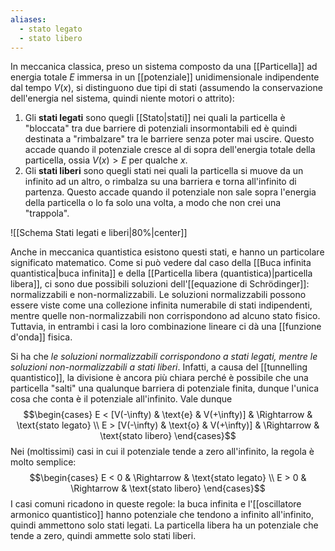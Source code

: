 ```yaml
---
aliases:
  - stato legato
  - stato libero
---
```

In meccanica classica, preso un sistema composto da una [[Particella]] ad energia totale $E$ immersa in un [[potenziale]] unidimensionale indipendente dal tempo $V(x)$, si distinguono due tipi di stati (assumendo la conservazione dell'energia nel sistema, quindi niente motori o attrito):
1. Gli **stati legati** sono quegli [[Stato|stati]] nei quali la particella è "bloccata" tra due barriere di potenziali insormontabili ed è quindi destinata a "rimbalzare" tra le barriere senza poter mai uscire. Questo accade quando il potenziale cresce al di sopra dell'energia totale della particella, ossia $V(x)>E$ per qualche $x$.
2. Gli **stati liberi** sono quegli stati nei quali la particella si muove da un infinito ad un altro, o rimbalza su una barriera e torna all'infinito di partenza. Questo accade quando il potenziale non sale sopra l'energia della particella o lo fa solo una volta, a modo che non crei una "trappola".

![[Schema Stati legati e liberi|80%|center]]

Anche in meccanica quantistica esistono questi stati, e hanno un particolare significato matematico. Come si può vedere dal caso della [[Buca infinita quantistica|buca infinita]] e della [[Particella libera (quantistica)|particella libera]], ci sono due possibili soluzioni dell'[[equazione di Schrödinger]]: normalizzabili e non-normalizzabili. Le soluzioni normalizzabili possono essere viste come una collezione infinita numerabile di stati indipendenti, mentre quelle non-normalizzabili non corrispondono ad alcuno stato fisico. Tuttavia, in entrambi i casi la loro combinazione lineare ci dà una [[funzione d'onda]] fisica.

Si ha che *le soluzioni normalizzabili corrispondono a stati legati, mentre le soluzioni non-normalizzabili a stati liberi*. Infatti, a causa del [[tunnelling quantistico]], la divisione è ancora più chiara perché è possibile che una particella "salti" una qualunque barriera di potenziale finita, dunque l'unica cosa che conta è il potenziale all'infinito. Vale dunque
$$\begin{cases}
E < [V(-\infty) & \text{e} & V(+\infty)] & \Rightarrow & \text{stato legato} \\
E > [V(-\infty) & \text{o} & V(+\infty)] & \Rightarrow & \text{stato libero}
\end{cases}$$
Nei (moltissimi) casi in cui il potenziale tende a zero all'infinito, la regola è molto semplice:
$$\begin{cases}
E < 0 & \Rightarrow & \text{stato legato} \\
E > 0 & \Rightarrow & \text{stato libero}
\end{cases}$$
I casi comuni ricadono in queste regole: la buca infinita e l'[[oscillatore armonico quantistico]] hanno potenziale che tendono a infinito all'infinito, quindi ammettono solo stati legati. La particella libera ha un potenziale che tende a zero, quindi ammette solo stati liberi.